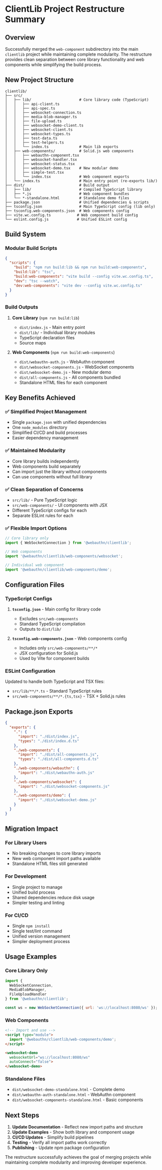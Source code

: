 # ClientLib Project Restructure Summary

## Overview

Successfully merged the `web-component` subdirectory into the main `clientlib` project while maintaining complete modularity. The restructure provides clean separation between core library functionality and web components while simplifying the build process.

## New Project Structure

```
clientlib/
├── src/
│   ├── lib/                      # Core library code (TypeScript)
│   │   ├── api-client.ts
│   │   ├── api-spec.ts
│   │   ├── websocket-connection.ts
│   │   ├── media-blob-manager.ts
│   │   ├── file-upload.ts
│   │   ├── websocket-demo-client.ts
│   │   ├── websocket-client.ts
│   │   ├── websocket-types.ts
│   │   ├── test-data.ts
│   │   ├── test-helpers.ts
│   │   └── index.ts              # Main lib exports
│   ├── web-components/           # Solid.js web components
│   │   ├── webauthn-component.tsx
│   │   ├── websocket-handler.tsx
│   │   ├── websocket-status.tsx
│   │   ├── websocket-demo.tsx    # New modular demo
│   │   ├── simple-test.tsx
│   │   └── index.tsx             # Web component exports
│   └── index.ts                  # Main entry point (re-exports lib/)
├── dist/                         # Build output
│   ├── lib/                      # Compiled TypeScript library
│   ├── *.js                      # Web component bundles
│   └── *-standalone.html         # Standalone demo files
├── package.json                  # Unified dependencies & scripts
├── tsconfig.json                 # Main TypeScript config (lib only)
├── tsconfig.web-components.json  # Web components config
├── vite.wc.config.ts            # Web component build config
└── eslint.config.js             # Unified ESLint config
```

## Build System

### Modular Build Scripts

```json
{
  "scripts": {
    "build": "npm run build:lib && npm run build:web-components",
    "build:lib": "tsc",
    "build:web-components": "vite build --config vite.wc.config.ts",
    "dev": "tsc --watch",
    "dev:web-components": "vite dev --config vite.wc.config.ts"
  }
}
```

### Build Outputs

1. **Core Library** (`npm run build:lib`)
   - `dist/index.js` - Main entry point
   - `dist/lib/` - Individual library modules
   - TypeScript declaration files
   - Source maps

2. **Web Components** (`npm run build:web-components`)
   - `dist/webauthn-auth.js` - WebAuthn component
   - `dist/websocket-components.js` - WebSocket components
   - `dist/websocket-demo.js` - New modular demo
   - `dist/all-components.js` - All components bundled
   - Standalone HTML files for each component

## Key Benefits Achieved

### ✅ Simplified Project Management
- Single `package.json` with unified dependencies
- One `node_modules` directory
- Simplified CI/CD and build processes
- Easier dependency management

### ✅ Maintained Modularity
- Core library builds independently
- Web components build separately
- Can import just the library without components
- Can use components without full library

### ✅ Clean Separation of Concerns
- `src/lib/` - Pure TypeScript logic
- `src/web-components/` - UI components with JSX
- Different TypeScript configs for each
- Separate ESLint rules for each

### ✅ Flexible Import Options
```javascript
// Core library only
import { WebSocketConnection } from '@webauthn/clientlib';

// Web components
import '@webauthn/clientlib/web-components/websocket';

// Individual web component
import '@webauthn/clientlib/web-components/demo';
```

## Configuration Files

### TypeScript Configs

1. **`tsconfig.json`** - Main config for library code
   - Excludes `src/web-components`
   - Standard TypeScript compilation
   - Outputs to `dist/lib/`

2. **`tsconfig.web-components.json`** - Web components config
   - Includes only `src/web-components/**/*`
   - JSX configuration for Solid.js
   - Used by Vite for component builds

### ESLint Configuration

Updated to handle both TypeScript and TSX files:
- `src/lib/**/*.ts` - Standard TypeScript rules
- `src/web-components/**/*.{ts,tsx}` - TSX + Solid.js rules

## Package.json Exports

```json
{
  "exports": {
    ".": {
      "import": "./dist/index.js",
      "types": "./dist/index.d.ts"
    },
    "./web-components": {
      "import": "./dist/all-components.js",
      "types": "./dist/all-components.d.ts"
    },
    "./web-components/webauthn": {
      "import": "./dist/webauthn-auth.js"
    },
    "./web-components/websocket": {
      "import": "./dist/websocket-components.js"
    },
    "./web-components/demo": {
      "import": "./dist/websocket-demo.js"
    }
  }
}
```

## Migration Impact

### For Library Users
- No breaking changes to core library imports
- New web component import paths available
- Standalone HTML files still generated

### For Development
- Single project to manage
- Unified build process
- Shared dependencies reduce disk usage
- Simpler testing and linting

### For CI/CD
- Single `npm install`
- Single test/lint command
- Unified version management
- Simpler deployment process

## Usage Examples

### Core Library Only
```javascript
import {
  WebSocketConnection,
  MediaBlobManager,
  FileUploadHandler
} from '@webauthn/clientlib';

const ws = new WebSocketConnection({ url: 'ws://localhost:8080/ws' });
```

### Web Components
```html
<!-- Import and use -->
<script type="module">
  import '@webauthn/clientlib/web-components/demo';
</script>

<websocket-demo
  websocketUrl="ws://localhost:8080/ws"
  autoConnect="false">
</websocket-demo>
```

### Standalone Files
- `dist/websocket-demo-standalone.html` - Complete demo
- `dist/webauthn-auth-standalone.html` - WebAuthn component
- `dist/websocket-components-standalone.html` - Basic components

## Next Steps

1. **Update Documentation** - Reflect new import paths and structure
2. **Update Examples** - Show both library and component usage
3. **CI/CD Updates** - Simplify build pipelines
4. **Testing** - Verify all import paths work correctly
5. **Publishing** - Update npm package configuration

The restructure successfully achieves the goal of merging projects while maintaining complete modularity and improving developer experience.
